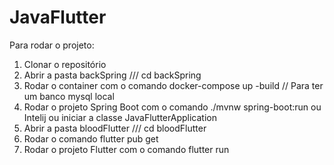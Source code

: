 # JavaFlutter

Para rodar o projeto:
1. Clonar o repositório
2. Abrir a pasta backSpring /// cd backSpring
3. Rodar o container com o comando docker-compose up -build // Para ter um banco mysql local
4. Rodar o projeto Spring Boot com o comando ./mvnw spring-boot:run ou Intelij ou iniciar a classe JavaFlutterApplication
5. Abrir a pasta bloodFlutter /// cd bloodFlutter
6. Rodar o comando flutter pub get
7. Rodar o projeto Flutter com o comando flutter run
